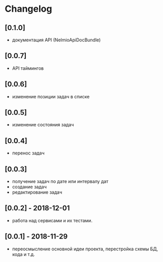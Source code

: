 # Changelog

## [0.1.0]

- документация API (NelmioApiDocBundle)

## [0.0.7]

- API таймингов

## [0.0.6]

- изменение позиции задач в списке

## [0.0.5]

- изменение состояния задач

## [0.0.4]

- перенос задач

## [0.0.3]

- получение задач по дате или интервалу дат
- создание задач
- редактирование задач

## [0.0.2] - 2018-12-01

- работа над сервисами и их тестами.

## [0.0.1] - 2018-11-29

- переосмысление основной идеи проекта, перестройка схемы БД, кода и т.д.